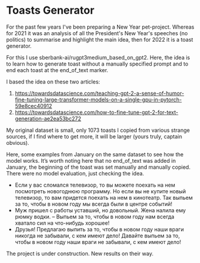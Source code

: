 # Toasts Generator

For the past few years I've been preparing a New Year pet-project. Whereas for 2021 it was an analysis of all the President's New Year's speeches (no politics) to summarise and highlight the main idea, then for 2022 it is a toast generator.

For this I use sberbank-ai/rugpt3medium_based_on_gpt2. Here, the idea is to learn how to generate toast without a manually specified prompt and to end each toast at the end_of_text marker. 

I based the idea on these two articles:
1. https://towardsdatascience.com/teaching-gpt-2-a-sense-of-humor-fine-tuning-large-transformer-models-on-a-single-gpu-in-pytorch-59e8cec40912
2. https://towardsdatascience.com/how-to-fine-tune-gpt-2-for-text-generation-ae2ea53bc272

My original dataset is small, only 1073 toasts I copied from various strange sources, if I find where to get more, it will be larger (yours truly, captain obvious).

Here, some examples from January on the same dataset to see how the model works. It’s worth noting here that no end_of_text was added in January, the beginning of the toast was set manually and manually copied. There were no model evaluation, just checking the idea.

- Если у вас сломался телевизор, то вы можете поехать на нем посмотреть новогоднюю программу. Но если вы не купите новый телевизор, то вам придется поехать на нем в кинотеатр. Так выпьем за то, чтобы в новом году мы всегда были в центре событий!
- Муж пришел с работы уставший, но довольный. Жена налила ему рюмку водки. – Выпьем за то, чтобы в новом году нам всегда хватало сил на что-нибудь хорошее!
- Друзья! Предлагаю выпить за то, чтобы в новом году наши враги никогда не забывали, с кем имеют дело! Давайте выпьем за то, чтобы в новом году наши враги не забывали, с кем имеют дело!

The project is under construction. New results on their way.
